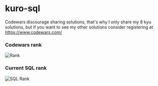 # kuro-sql

Codewars discourage sharing solutions, that's why I only share my 8 kyu solutions, but if you want to see my other solutions consider registering at https://www.codewars.com/

### Codewars rank
![Rank](https://www.codewars.com/users/kurovale/badges/large)

### Current SQL rank

![SQL Rank](https://shields.io/badge/-7%20kyu-white?logo=postgresql&style=for-the-badge)

